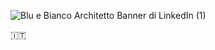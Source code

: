 ![Blu e Bianco Architetto Banner di LinkedIn (1)](https://user-images.githubusercontent.com/62215881/165933851-fd49f534-3fa1-4d1e-90c5-85d96cf66bb8.gif)

:it:

